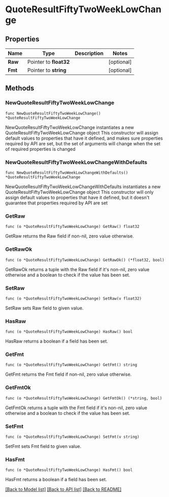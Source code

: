 # QuoteResultFiftyTwoWeekLowChange

## Properties

Name | Type | Description | Notes
------------ | ------------- | ------------- | -------------
**Raw** | Pointer to **float32** |  | [optional] 
**Fmt** | Pointer to **string** |  | [optional] 

## Methods

### NewQuoteResultFiftyTwoWeekLowChange

`func NewQuoteResultFiftyTwoWeekLowChange() *QuoteResultFiftyTwoWeekLowChange`

NewQuoteResultFiftyTwoWeekLowChange instantiates a new QuoteResultFiftyTwoWeekLowChange object
This constructor will assign default values to properties that have it defined,
and makes sure properties required by API are set, but the set of arguments
will change when the set of required properties is changed

### NewQuoteResultFiftyTwoWeekLowChangeWithDefaults

`func NewQuoteResultFiftyTwoWeekLowChangeWithDefaults() *QuoteResultFiftyTwoWeekLowChange`

NewQuoteResultFiftyTwoWeekLowChangeWithDefaults instantiates a new QuoteResultFiftyTwoWeekLowChange object
This constructor will only assign default values to properties that have it defined,
but it doesn't guarantee that properties required by API are set

### GetRaw

`func (o *QuoteResultFiftyTwoWeekLowChange) GetRaw() float32`

GetRaw returns the Raw field if non-nil, zero value otherwise.

### GetRawOk

`func (o *QuoteResultFiftyTwoWeekLowChange) GetRawOk() (*float32, bool)`

GetRawOk returns a tuple with the Raw field if it's non-nil, zero value otherwise
and a boolean to check if the value has been set.

### SetRaw

`func (o *QuoteResultFiftyTwoWeekLowChange) SetRaw(v float32)`

SetRaw sets Raw field to given value.

### HasRaw

`func (o *QuoteResultFiftyTwoWeekLowChange) HasRaw() bool`

HasRaw returns a boolean if a field has been set.

### GetFmt

`func (o *QuoteResultFiftyTwoWeekLowChange) GetFmt() string`

GetFmt returns the Fmt field if non-nil, zero value otherwise.

### GetFmtOk

`func (o *QuoteResultFiftyTwoWeekLowChange) GetFmtOk() (*string, bool)`

GetFmtOk returns a tuple with the Fmt field if it's non-nil, zero value otherwise
and a boolean to check if the value has been set.

### SetFmt

`func (o *QuoteResultFiftyTwoWeekLowChange) SetFmt(v string)`

SetFmt sets Fmt field to given value.

### HasFmt

`func (o *QuoteResultFiftyTwoWeekLowChange) HasFmt() bool`

HasFmt returns a boolean if a field has been set.


[[Back to Model list]](../README.md#documentation-for-models) [[Back to API list]](../README.md#documentation-for-api-endpoints) [[Back to README]](../README.md)


